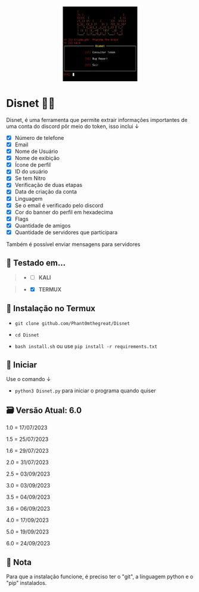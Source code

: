 <p align="center">

  <img width="200" height="200" src="IMG-20230917-WA0042.jpg">
  
# Disnet 💉🔥
Disnet, é uma ferramenta que permite extrair informações importantes de uma conta do discord pôr meio do token, isso inclui ↓
- [x] Número de telefone
- [x] Email
- [x] Nome de Usuário
- [x] Nome de exibição
- [x] Ícone de perfil
- [x] ID do usuário
- [x] Se tem Nitro
- [x] Verificação de duas etapas
- [x] Data de criação da conta
- [x] Linguagem
- [x] Se o email é verificado pelo discord
- [x] Cor do banner do perfil em hexadecima
- [x] Flags
- [x] Quantidade de amigos
- [x] Quantidade de servidores que participara

Também é possível enviar mensagens para servidores 
## 🧪 Testado em...
 > - - [ ] **KALI** 

 > - - [x] **TERMUX**

## 🔧 Instalação no Termux

 - `git clone github.com/Phant0mthegreat/Disnet`

 - `cd Disnet`
   
 - `bash install.sh` ou use `pip install -r requirements.txt`

## 💉 Iniciar
Use o comando ↓
 - `python3 Disnet.py`
para iniciar o programa quando quiser

## 🗃️ Versão Atual: 6.0
1.0 = 17/07/2023

1.5 = 25/07/2023

1.6 = 29/07/2023

2.0 = 31/07/2023

2.5 = 03/09/2023

3.0 = 03/09/2023

3.5 = 04/09/2023

3.6 = 06/09/2023

4.0 = 17/09/2023

5.0 = 19/09/2023

6.0 = 24/09/2023

## 📜 Nota
Para que a instalação funcione, é preciso ter o "git", a línguagem python e o "pip" instalados.
